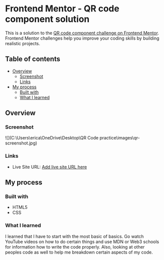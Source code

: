 # Frontend Mentor - QR code component solution

This is a solution to the [QR code component challenge on Frontend Mentor](https://www.frontendmentor.io/challenges/qr-code-component-iux_sIO_H). Frontend Mentor challenges help you improve your coding skills by building realistic projects.

## Table of contents

- [Overview](#overview)
  - [Screenshot](#screenshot)
  - [Links](#links)
- [My process](#my-process)
  - [Built with](#built-with)
  - [What I learned](#what-i-learned)


## Overview

### Screenshot

![](C:\Users\erica\OneDrive\Desktop\QR Code practice\images\qr-screenshot.jpg)

### Links

- Live Site URL: [Add live site URL here](https://yothatscrazy.github.io/QR-Code-practice/)

## My process

### Built with

- HTML5
- CSS

### What I learned

I learned that I have to start with the most basic of basics. Go watch YouTube videos on how to do certain things and use MDN or Web3 schools for information how to write the code properly. Also, looking at other peoples code as well to help me breakdown certain aspects of my code.
